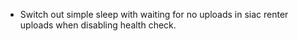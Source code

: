 - Switch out simple sleep with waiting for no uploads in siac renter uploads
  when disabling health check.
